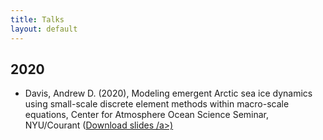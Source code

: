 ```yaml
---
title: Talks
layout: default
---
```


## 2020

- Davis, Andrew D. (2020), Modeling emergent Arctic sea ice dynamics using small-scale discrete element methods within macro-scale equations, Center for Atmosphere Ocean Science Seminar, NYU/Courant (<a href="https://github.com/SPIce-Team/spice-team.github.io/raw/master/files/DAVIS_CAOS_Seminar.pdf" target="_blank">Download slides /a>)

